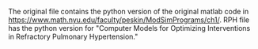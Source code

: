 The original file contains the python version of the original matlab code in https://www.math.nyu.edu/faculty/peskin/ModSimPrograms/ch1/. RPH file has the python version for "Computer Models for Optimizing Interventions in Refractory Pulmonary Hypertension."
